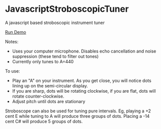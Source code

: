 # JavascriptStroboscopicTuner

A javascript based stroboscopic instrument tuner

[Run Demo](https://trevorpeacock.github.io/JavascriptStroboscopicTuner/strobe.html)

Notes:
 * Uses your computer microphone. Disables echo cancellation and noise suppression (these tend to filter out tones)
 * Currently only tunes to A=440

To use:
 * Play an "A" on your instrument. As you get close, you will notice dots lining up on the semi-circular display.
 * If you are sharp, dots will be rotating clockwise, if you are flat, dots will rotate counter-clockwise.
 * Adjust pitch until dots are stationary

Stroboscope can also be used for tuning pure intervals. Eg, playing a +2 cent E while tuning to A will produce three groups of dots. Placing a -14 cent C# will produce 5 groups of dots.

